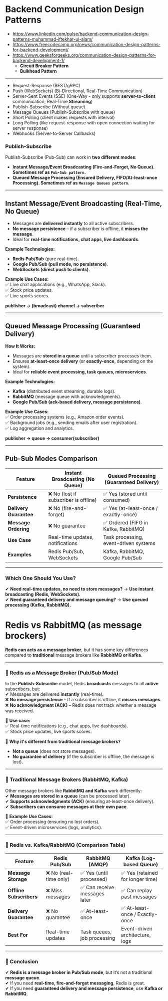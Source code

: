 # Backend Communication Design Patterns

- https://www.linkedin.com/pulse/backend-communication-design-patterns-muhammad-iftekhar-ul-alam/
- https://www.freecodecamp.org/news/communication-design-patterns-for-backend-development/
- https://www.geeksforgeeks.org/communication-design-patterns-for-backend-development-1/
  - **Circuit Breaker Pattern**
  - **Bulkhead Pattern**

---

- Request-Response (REST/gRPC)
- Push (WebSockets) (Bi-Directional, Real-Time Communication)
- Server-Sent Events (SSE) (One-Way - only supports **server-to-client** communication, Real-Time **Streaming**)
- Publish-Subscribe (Without queue)
- Message Queues (Publish-Subscribe with queue)
- Short Polling (client makes requests with interval)
- Long Polling (like request-response with open connection waiting for server response)
- Webhooks (Server-to-Server Callbacks)

### Publish-Subscribe

Publish-Subscribe (Pub-Sub) can work in **two different modes**:  

- **Instant Message/Event Broadcasting (Fire-and-Forget, No Queue). Sometimes ref as `Pub-Sub pattern`.**
- **Queued Message Processing (Ensured Delivery, FIFO/At-least-once Processing). Sometimes ref as `Message Queues pattern`.**

---

## **Instant Message/Event Broadcasting (Real-Time, No Queue)**

- Messages are **delivered instantly** to all active subscribers.  
- **No message persistence** – if a subscriber is offline, it **misses the message**.  
- Ideal for **real-time notifications, chat apps, live dashboards**.  

**Example Technologies:**  
- **Redis Pub/Sub** (pure real-time).  
- **Google Pub/Sub (pull mode, no persistence)**.  
- **WebSockets (direct push to clients)**.  

**Example Use Cases:**  
✅ Live chat applications (e.g., WhatsApp, Slack).  
✅ Stock price updates.  
✅ Live sports scores.

**publisher -> (broadcast) channel -> subscriber**

---

## **Queued Message Processing (Guaranteed Delivery)**
**How It Works:**  
- Messages are **stored in a queue** until a subscriber processes them.  
- Ensures **at-least-once delivery** (or **exactly-once**, depending on the system).  
- Ideal for **reliable event processing, task queues, microservices**.  

**Example Technologies:**  
- **Kafka** (distributed event streaming, durable logs).  
- **RabbitMQ** (message queue with acknowledgments).  
- **Google Pub/Sub (ack-based delivery, message persistence)**.  

**Example Use Cases:**  
✅ Order processing systems (e.g., Amazon order events).  
✅ Background jobs (e.g., sending emails after user registration).  
✅ Log aggregation and analytics.

**publisher -> queue -> consumer(subscriber)**

---

## **Pub-Sub Modes Comparison**
| **Feature** | **Instant Broadcasting (No Queue)** | **Queued Processing (Guaranteed Delivery)** |
|------------|------------------------------------|--------------------------------|
| **Persistence** | ❌ No (lost if subscriber is offline) | ✅ Yes (stored until consumed) |
| **Delivery Guarantee** | ❌ No (fire-and-forget) | ✅ Yes (at-least-once / exactly-once) |
| **Message Ordering** | ❌ No guarantee | ✅ Ordered (FIFO in Kafka, RabbitMQ) |
| **Use Case** | Real-time updates, notifications | Task processing, event-driven systems |
| **Examples** | Redis Pub/Sub, WebSockets | Kafka, RabbitMQ, Google Pub/Sub |

---

### **Which One Should You Use?**
✔ **Need real-time updates, no need to store messages?** → **Use instant broadcasting (Redis, WebSockets).**  
✔ **Need guaranteed delivery and message queuing?** → **Use queued processing (Kafka, RabbitMQ).**  

# Redis vs RabbitMQ (as message brockers)

**Redis can acts as a message broker**, but it has some key differences compared to **traditional** message brokers like **RabbitMQ or Kafka**.

---

### **🔹 Redis as a Message Broker (Pub/Sub Mode)**
In the **Publish-Subscribe** model, Redis **broadcasts** messages to all **active** subscribers, but:  
✔ Messages are delivered **instantly** (real-time).  
❌ **No message persistence** – If a subscriber is offline, it **misses messages**.  
❌ **No acknowledgment (ACK)** – Redis does not track whether a message was received.  

📌 **Use case:**  
✅ Real-time notifications (e.g., chat apps, live dashboards).  
✅ Stock price updates, live sports scores.  

📌 **Why it's different from traditional message brokers?**  
- **Not a queue** (does not store messages).  
- **No guarantee of delivery** (if the subscriber is offline, the message is lost).  

---

### **🔹 Traditional Message Brokers (RabbitMQ, Kafka)**
Other message brokers like **RabbitMQ and Kafka** work differently:  
✔ **Messages are stored in a queue** (can be processed later).  
✔ **Supports acknowledgments (ACK)** (ensuring at-least-once delivery).  
✔ **Subscribers can consume messages at their own pace**.  

📌 **Example Use Cases:**  
✅ Order processing (ensuring no lost orders).  
✅ Event-driven microservices (logs, analytics).  

---

### **🔹 Redis vs. Kafka/RabbitMQ (Comparison Table)**

| Feature             | **Redis Pub/Sub**         | **RabbitMQ (AMQP)**       | **Kafka (Log-based Queue)**  |
|--------------------|------------------------|------------------------|----------------------------|
| **Message Storage**  | ❌ No (real-time only)  | ✅ Yes (until processed) | ✅ Yes (retained for longer time) |
| **Offline Subscribers** | ❌ Miss messages | ✅ Can receive messages later | ✅ Can replay past messages |
| **Delivery Guarantee** | ❌ No guarantee | ✅ At-least-once | ✅ At-least-once / Exactly-once |
| **Best For** | Real-time updates | Task queues, job processing | Event-driven architecture, logs |

---

### **🚀 Conclusion**
✔ **Redis is a message broker in Pub/Sub mode**, but it’s not a traditional **message queue**.  
✔ If you need **real-time, fire-and-forget messaging**, Redis is great.  
✔ If you need **guaranteed delivery and message persistence**, use **Kafka or RabbitMQ**.  
